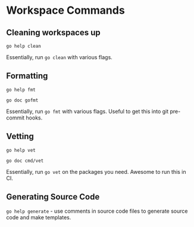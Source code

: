 # Workspace Commands

## Cleaning workspaces up

`go help clean`

Essentially, run `go clean` with various flags.

## Formatting

`go help fmt`

`go doc gofmt`

Essentially, run `go fmt` with various flags. Useful to get this into git pre-commit hooks.

## Vetting

`go help vet`

`go doc cmd/vet`

Essentially, run `go vet` on the packages you need. Awesome to run this in CI.

## Generating Source Code

`go help generate` - use comments in source code files to generate source code and
make templates.

